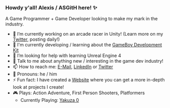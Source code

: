 ### Howdy y'all! Alexis / ASGitH here! ✨

A Game Programmer + Game Developer looking to make my mark in the industry.

- 🔭 I’m currently working on an arcade racer in Unity! (Learn more on my [Twitter](https://twitter.com/ASGDTweet), posting daily!)
- 🌱 I'm currently developing / learning about the [GameBoy Development Kit](https://gbdk-2020.github.io/gbdk-2020/docs/api/index.html)
- 🤔 I’m looking for help with learning Unreal Engine 4
- 💬 Talk to me about anything new / interesting in the game dev industry!
- 📫 How to reach me: [E-Mail](7319aserna@gmail.com), [LinkedIn](https://www.linkedin.com/in/alexisserna/) or [Twitter](https://twitter.com/ASGDTweet)
- 💖 Pronouns: he / him
- ⚡ Fun fact: I have created a [Website](ASGitH.github.io) where you can get a more in-depth look at projects I create!
- 🎮 Plays: Action Adventure, First Person Shooters, Platformers
  - Currently Playing: [Yakuza 0](https://yakuza.sega.com/yakuza0/home.html)
<!--
**ASGitH/ASGitH** is a ✨ _special_ ✨ repository because its `README.md` (this file) appears on your GitHub profile.

Here are some ideas to get you started:

- 🔭 I’m currently working on ...
- 🌱 I’m currently learning ...
- 👯 I’m looking to collaborate on ...
- 🤔 I’m looking for help with ...
- 💬 Ask me about ...
- 📫 How to reach me: ...
- 😄 Pronouns: ...
- ⚡ Fun fact: ...
-->
